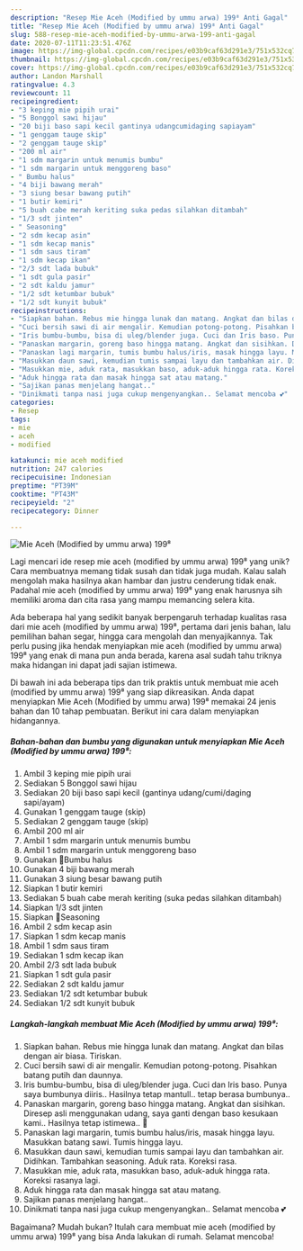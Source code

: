 ```yaml
---
description: "Resep Mie Aceh (Modified by ummu arwa) 199⁸ Anti Gagal"
title: "Resep Mie Aceh (Modified by ummu arwa) 199⁸ Anti Gagal"
slug: 588-resep-mie-aceh-modified-by-ummu-arwa-199-anti-gagal
date: 2020-07-11T11:23:51.476Z
image: https://img-global.cpcdn.com/recipes/e03b9caf63d291e3/751x532cq70/mie-aceh-modified-by-ummu-arwa-199⁸-foto-resep-utama.jpg
thumbnail: https://img-global.cpcdn.com/recipes/e03b9caf63d291e3/751x532cq70/mie-aceh-modified-by-ummu-arwa-199⁸-foto-resep-utama.jpg
cover: https://img-global.cpcdn.com/recipes/e03b9caf63d291e3/751x532cq70/mie-aceh-modified-by-ummu-arwa-199⁸-foto-resep-utama.jpg
author: Landon Marshall
ratingvalue: 4.3
reviewcount: 11
recipeingredient:
- "3 keping mie pipih urai"
- "5 Bonggol sawi hijau"
- "20 biji baso sapi kecil gantinya udangcumidaging sapiayam"
- "1 genggam tauge skip"
- "2 genggam tauge skip"
- "200 ml air"
- "1 sdm margarin untuk menumis bumbu"
- "1 sdm margarin untuk menggoreng baso"
- " Bumbu halus"
- "4 biji bawang merah"
- "3 siung besar bawang putih"
- "1 butir kemiri"
- "5 buah cabe merah keriting suka pedas silahkan ditambah"
- "1/3 sdt jinten"
- " Seasoning"
- "2 sdm kecap asin"
- "1 sdm kecap manis"
- "1 sdm saus tiram"
- "1 sdm kecap ikan"
- "2/3 sdt lada bubuk"
- "1 sdt gula pasir"
- "2 sdt kaldu jamur"
- "1/2 sdt ketumbar bubuk"
- "1/2 sdt kunyit bubuk"
recipeinstructions:
- "Siapkan bahan. Rebus mie hingga lunak dan matang. Angkat dan bilas dengan air biasa. Tiriskan."
- "Cuci bersih sawi di air mengalir. Kemudian potong-potong. Pisahkan batang putih dan daunnya."
- "Iris bumbu-bumbu, bisa di uleg/blender juga. Cuci dan Iris baso. Punya saya bumbunya diiris.. Hasilnya tetap mantull.. tetap berasa bumbunya.."
- "Panaskan margarin, goreng baso hingga matang. Angkat dan sisihkan. Diresep asli menggunakan udang, saya ganti dengan baso kesukaan kami.. Hasilnya tetap istimewa.. 💐"
- "Panaskan lagi margarin, tumis bumbu halus/iris, masak hingga layu. Masukkan batang sawi. Tumis hingga layu."
- "Masukkan daun sawi, kemudian tumis sampai layu dan tambahkan air. Didihkan. Tambahkan seasoning. Aduk rata. Koreksi rasa."
- "Masukkan mie, aduk rata, masukkan baso, aduk-aduk hingga rata. Koreksi rasanya lagi."
- "Aduk hingga rata dan masak hingga sat atau matang."
- "Sajikan panas menjelang hangat.."
- "Dinikmati tanpa nasi juga cukup mengenyangkan.. Selamat mencoba 💕"
categories:
- Resep
tags:
- mie
- aceh
- modified

katakunci: mie aceh modified 
nutrition: 247 calories
recipecuisine: Indonesian
preptime: "PT39M"
cooktime: "PT43M"
recipeyield: "2"
recipecategory: Dinner

---
```



![Mie Aceh (Modified by ummu arwa) 199⁸](https://img-global.cpcdn.com/recipes/e03b9caf63d291e3/751x532cq70/mie-aceh-modified-by-ummu-arwa-199⁸-foto-resep-utama.jpg)

Lagi mencari ide resep mie aceh (modified by ummu arwa) 199⁸ yang unik? Cara membuatnya memang tidak susah dan tidak juga mudah. Kalau salah mengolah maka hasilnya akan hambar dan justru cenderung tidak enak. Padahal mie aceh (modified by ummu arwa) 199⁸ yang enak harusnya sih memiliki aroma dan cita rasa yang mampu memancing selera kita.

Ada beberapa hal yang sedikit banyak berpengaruh terhadap kualitas rasa dari mie aceh (modified by ummu arwa) 199⁸, pertama dari jenis bahan, lalu pemilihan bahan segar, hingga cara mengolah dan menyajikannya. Tak perlu pusing jika hendak menyiapkan mie aceh (modified by ummu arwa) 199⁸ yang enak di mana pun anda berada, karena asal sudah tahu triknya maka hidangan ini dapat jadi sajian istimewa.




Di bawah ini ada beberapa tips dan trik praktis untuk membuat mie aceh (modified by ummu arwa) 199⁸ yang siap dikreasikan. Anda dapat menyiapkan Mie Aceh (Modified by ummu arwa) 199⁸ memakai 24 jenis bahan dan 10 tahap pembuatan. Berikut ini cara dalam menyiapkan hidangannya.

<!--inarticleads1-->

##### Bahan-bahan dan bumbu yang digunakan untuk menyiapkan Mie Aceh (Modified by ummu arwa) 199⁸:

1. Ambil 3 keping mie pipih urai
1. Sediakan 5 Bonggol sawi hijau
1. Sediakan 20 biji baso sapi kecil (gantinya udang/cumi/daging sapi/ayam)
1. Gunakan 1 genggam tauge (skip)
1. Sediakan 2 genggam tauge (skip)
1. Ambil 200 ml air
1. Ambil 1 sdm margarin untuk menumis bumbu
1. Ambil 1 sdm margarin untuk menggoreng baso
1. Gunakan  🌷Bumbu halus
1. Gunakan 4 biji bawang merah
1. Gunakan 3 siung besar bawang putih
1. Siapkan 1 butir kemiri
1. Sediakan 5 buah cabe merah keriting (suka pedas silahkan ditambah)
1. Siapkan 1/3 sdt jinten
1. Siapkan  🌷Seasoning
1. Ambil 2 sdm kecap asin
1. Siapkan 1 sdm kecap manis
1. Ambil 1 sdm saus tiram
1. Sediakan 1 sdm kecap ikan
1. Ambil 2/3 sdt lada bubuk
1. Siapkan 1 sdt gula pasir
1. Sediakan 2 sdt kaldu jamur
1. Sediakan 1/2 sdt ketumbar bubuk
1. Sediakan 1/2 sdt kunyit bubuk




<!--inarticleads2-->

##### Langkah-langkah membuat Mie Aceh (Modified by ummu arwa) 199⁸:

1. Siapkan bahan. Rebus mie hingga lunak dan matang. Angkat dan bilas dengan air biasa. Tiriskan.
1. Cuci bersih sawi di air mengalir. Kemudian potong-potong. Pisahkan batang putih dan daunnya.
1. Iris bumbu-bumbu, bisa di uleg/blender juga. Cuci dan Iris baso. Punya saya bumbunya diiris.. Hasilnya tetap mantull.. tetap berasa bumbunya..
1. Panaskan margarin, goreng baso hingga matang. Angkat dan sisihkan. Diresep asli menggunakan udang, saya ganti dengan baso kesukaan kami.. Hasilnya tetap istimewa.. 💐
1. Panaskan lagi margarin, tumis bumbu halus/iris, masak hingga layu. Masukkan batang sawi. Tumis hingga layu.
1. Masukkan daun sawi, kemudian tumis sampai layu dan tambahkan air. Didihkan. Tambahkan seasoning. Aduk rata. Koreksi rasa.
1. Masukkan mie, aduk rata, masukkan baso, aduk-aduk hingga rata. Koreksi rasanya lagi.
1. Aduk hingga rata dan masak hingga sat atau matang.
1. Sajikan panas menjelang hangat..
1. Dinikmati tanpa nasi juga cukup mengenyangkan.. Selamat mencoba 💕




Bagaimana? Mudah bukan? Itulah cara membuat mie aceh (modified by ummu arwa) 199⁸ yang bisa Anda lakukan di rumah. Selamat mencoba!
